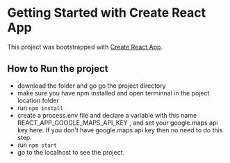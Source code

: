 # Getting Started with Create React App

This project was bootstrapped with [Create React App](https://github.com/facebook/create-react-app).

## How to Run the project

- download the folder and go go the project directory
- make sure you have npm installed and open terminnal in the poject location folder
- run ``` npm install ```
- create a process.env file and declare a variable with this name REACT_APP_GOOGLE_MAPS_API_KEY , and set your google.maps api key here. If you don't have google.maps api key then no need to do this step.
- run ``` npm start ```
- go to the localhost to see the project.
